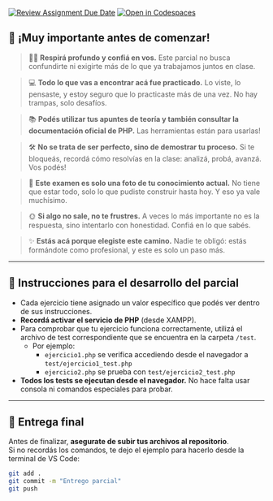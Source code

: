 [![Review Assignment Due Date](https://classroom.github.com/assets/deadline-readme-button-22041afd0340ce965d47ae6ef1cefeee28c7c493a6346c4f15d667ab976d596c.svg)](https://classroom.github.com/a/saLli5vn)
[![Open in Codespaces](https://classroom.github.com/assets/launch-codespace-2972f46106e565e64193e422d61a12cf1da4916b45550586e14ef0a7c637dd04.svg)](https://classroom.github.com/open-in-codespaces?assignment_repo_id=19819571)
## 💬 ¡Muy importante antes de comenzar!

> 🧘‍♀️ **Respirá profundo y confiá en vos.** Este parcial no busca confundirte ni exigirte más de lo que ya trabajamos juntos en clase.

> 💻 **Todo lo que vas a encontrar acá fue practicado.** Lo viste, lo pensaste, y estoy seguro que lo practicaste más de una vez. No hay trampas, solo desafíos.

> 📚 **Podés utilizar tus apuntes de teoría y también consultar la documentación oficial de PHP.** Las herramientas están para usarlas!

> 🛠️ **No se trata de ser perfecto, sino de demostrar tu proceso.** Si te bloqueás, recordá cómo resolvías en la clase: analizá, probá, avanzá. Vos podés!

> 🌱 **Este examen es solo una foto de tu conocimiento actual.** No tiene que estar todo, solo lo que pudiste construir hasta hoy. Y eso ya vale muchísimo.

> 🌞 **Si algo no sale, no te frustres.** A veces lo más importante no es la respuesta, sino intentarlo con honestidad. Confiá en lo que sabés.

> ✨ **Estás acá porque elegiste este camino.** Nadie te obligó: estás formándote como profesional, y este es solo un paso más.

---

## 📝 Instrucciones para el desarrollo del parcial

- Cada ejercicio tiene asignado un valor específico que podés ver dentro de sus instrucciones.  
- **Recordá activar el servicio de PHP** (desde XAMPP).  
- Para comprobar que tu ejercicio funciona correctamente, utilizá el archivo de test correspondiente que se encuentra en la carpeta `/test`.  
  - Por ejemplo:  
    - `ejercicio1.php` se verifica accediendo desde el navegador a `test/ejercicio1_test.php`  
    - `ejercicio2.php` se prueba con `test/ejercicio2_test.php`  
- **Todos los tests se ejecutan desde el navegador.** No hace falta usar consola ni comandos especiales para probar.

---

## 🚀 Entrega final

Antes de finalizar, **asegurate de subir tus archivos al repositorio**.  
Si no recordás los comandos, te dejo el ejemplo para hacerlo desde la terminal de VS Code:

```bash
git add .
git commit -m "Entrego parcial"
git push
